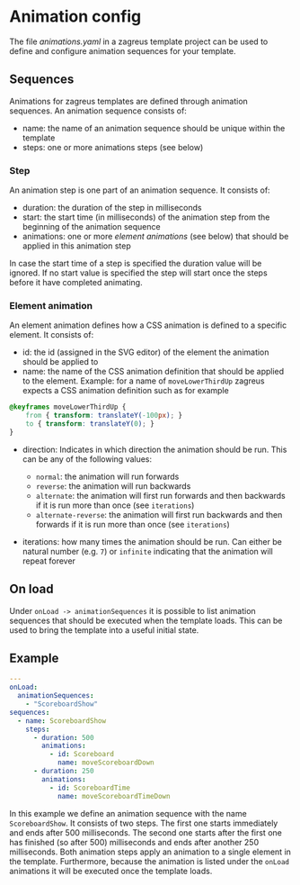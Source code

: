 # Animation config
The file _animations.yaml_ in a zagreus template project can be used to define and configure animation sequences for your template.

## Sequences
Animations for zagreus templates are defined through animation sequences. An animation sequence consists of:
- name: the name of an animation sequence should be unique within the template
- steps: one or more animations steps (see below)

### Step
An animation step is one part of an animation sequence. It consists of:
- duration: the duration of the step in milliseconds
- start: the start time (in milliseconds) of the animation step from the beginning of the animation sequence
- animations: one or more _element animations_ (see below) that should be applied in this animation step

In case the start time of a step is specified the duration value will be ignored. If no start value is specified the step will start once the steps before it have completed animating.

### Element animation
An element animation defines how a CSS animation is defined to a specific element. It consists of:
- id: the id (assigned in the SVG editor) of the element the animation should be applied to
- name: the name of the CSS animation definition that should be applied to the element. Example: for a name of `moveLowerThirdUp` zagreus expects a CSS animation definition such as for example
```css
@keyframes moveLowerThirdUp {
    from { transform: translateY(-100px); }
    to { transform: translateY(0); }
}
```
- direction: Indicates in which direction the animation should be run. This can be any of the following values:
  - `normal`: the animation will run forwards
  - `reverse`: the animation will run backwards
  - `alternate`: the animation will first run forwards and then backwards if it is run more than once (see `iterations`)
  - `alternate-reverse`: the animation will first run backwards and then forwards if it is run more than once (see `iterations`)
    
- iterations: how many times the animation should be run. Can either be natural number (e.g. `7`) or `infinite` indicating that the animation will repeat forever
    
## On load
Under `onLoad -> animationSequences` it is possible to list animation sequences that should be executed when the template loads. This can be used to bring the template into a useful initial state.

## Example
```yaml
---
onLoad:
  animationSequences:
    - "ScoreboardShow"
sequences:
  - name: ScoreboardShow
    steps:
      - duration: 500
        animations:
          - id: Scoreboard
            name: moveScoreboardDown
      - duration: 250
        animations:
          - id: ScoreboardTime
            name: moveScoreboardTimeDown

```
In this example we define an animation sequence with the name `ScoreboardShow`. It consists of two steps. The first one starts immediately and ends after 500 milliseconds. The second one starts after the first one has finished (so after 500) milliseconds and ends after another 250 milliseconds. Both animation steps apply an animation to a single element in the template.
Furthermore, because the animation is listed under the `onLoad` animations it will be executed once the template loads.
